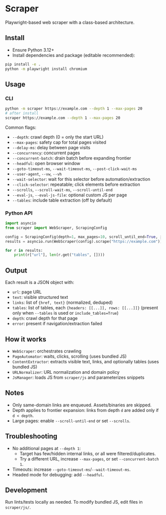 # Scraper

Playwright-based web scraper with a class-based architecture.

## Install

- Ensure Python 3.12+
- Install dependencies and package (editable recommended):

```bash
pip install -e .
python -m playwright install chromium
```

## Usage

### CLI

```bash
python -m scraper https://example.com --depth 1 --max-pages 20
# after install
scraper https://example.com --depth 1 --max-pages 20
```

Common flags:
- `--depth`: crawl depth (0 = only the start URL)
- `--max-pages`: safety cap for total pages visited
- `--delay-ms`: delay between page visits
- `--concurrency`: concurrent pages
- `--concurrent-batch`: drain batch before expanding frontier
- `--headful`: open browser window
- `--goto-timeout-ms`, `--wait-timeout-ms`, `--post-click-wait-ms`
- `--user-agent`, `--vw`, `--vh`
- `--wait-selector`: wait for this selector before automation/extraction
- `--click-selector`: repeatable; click elements before extraction
- `--scrolls`, `--scroll-wait-ms`, `--scroll-until-end`
- `--eval-js`, `--eval-js-file`: optional custom JS per page
- `--tables`: include table extraction (off by default)

### Python API

```python
import asyncio
from scraper import WebScraper, ScrapingConfig

config = ScrapingConfig(depth=1, max_pages=10, scroll_until_end=True, include_tables=True)
results = asyncio.run(WebScraper(config).scrape("https://example.com"))

for r in results:
    print(r["url"], len(r.get("tables", [])))
```

## Output

Each result is a JSON object with:
- `url`: page URL
- `text`: visible structured text
- `links`: list of `{href, text}` (normalized, deduped)
- `tables`: list of tables, each `{headers: [[...]], rows: [[...]]}` (present only when `--tables` is used or `include_tables=True`)
- `depth`: crawl depth for that page
- `error`: present if navigation/extraction failed

## How it works

- `WebScraper`: orchestrates crawling
- `PageAutomator`: waits, clicks, scrolling (uses bundled JS)
- `ContentExtractor`: extracts visible text, links, and optionally tables (uses bundled JS)
- `URLNormalizer`: URL normalization and domain policy
- `JsManager`: loads JS from `scraper/js` and parameterizes snippets

## Notes

- Only same-domain links are enqueued. Assets/binaries are skipped.
- Depth applies to frontier expansion: links from depth `d` are added only if `d < depth`.
- Large pages: enable `--scroll-until-end` or set `--scrolls`.

## Troubleshooting

- No additional pages at `--depth 1`:
  - Target has few/hidden internal links, or all were filtered/duplicates.
  - Try a different URL, increase `--max-pages`, or set `--concurrent-batch 1`.
- Timeouts: increase `--goto-timeout-ms`/`--wait-timeout-ms`.
- Headed mode for debugging: add `--headful`.

## Development

Run lints/tests locally as needed. To modify bundled JS, edit files in `scraper/js/`.
